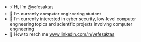 - ⚡ Hi, I’m @yefesaktas
- 🌱 I’m currently computer engineering student
- 📝 I’m currently interested in cyber security, low-level computer engineering topics and scientific projects involving computer engineering
- 📨 How to reach me www.linkedin.com/in/yefesaktas 

<!---
yefesaktas/yefesaktas is a ✨ special ✨ repository because its `README.md` (this file) appears on your GitHub profile.
You can click the Preview link to take a look at your changes.
--->

